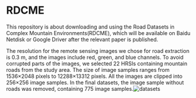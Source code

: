 # RDCME

This repository is about downloading and using the Road Datasets in Complex Mountain Environments(RDCME), which will be available on Baidu Netdisk or Google Driver after the relevant paper is published.

The resolution for the remote sensing images we chose for road extraction is 0.3 m, and the images include red, green, and blue channels. To avoid corrupted parts of the images, we selected 22 HRSIs containing mountain roads from the study area. The size of image samples ranges from 1536×2048 pixels to 12288×13312 pixels. All the images are clipped into 256×256 image samples. In the final datasets, the image sample without roads was removed, containing 775 image samples.![datasets](https://user-images.githubusercontent.com/110831276/183427943-1e309f04-407d-45b7-96e3-1d4df4339e57.png)
